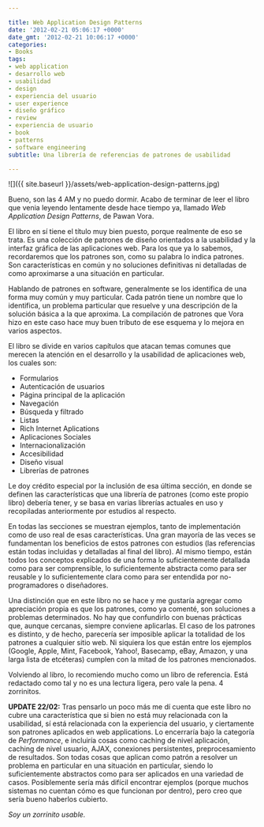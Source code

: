 ```yaml
---

title: Web Application Design Patterns
date: '2012-02-21 05:06:17 +0000'
date_gmt: '2012-02-21 10:06:17 +0000'
categories:
- Books
tags:
- web application
- desarrollo web
- usabilidad
- design
- experiencia del usuario
- user experience
- diseño gráfico
- review
- experiencia de usuario
- book
- patterns
- software engineering
subtitle: Una librería de referencias de patrones de usabilidad

---
```


![]({{ site.baseurl }}/assets/web-application-design-patterns.jpg)

Bueno, son las 4 AM y no puedo dormir. Acabo de terminar de leer el libro que venia leyendo lentamente desde hace tiempo ya, llamado _Web Application Design Patterns_, de Pawan Vora.

El libro en sí tiene el título muy bien puesto, porque realmente de eso se trata. Es una colección de patrones de diseño orientados a la usabilidad y la interfaz gráfica de las aplicaciones web. Para los que ya lo sabemos, recordaremos que los patrones son, como su palabra lo indica patrones. Son características en común y no soluciones definitivas ni detalladas de como aproximarse a una situación en particular.

Hablando de patrones en software, generalmente se los identifica de una forma muy común y muy particular. Cada patrón tiene un nombre que lo identifica, un problema particular que resuelve y una descripción de la solución básica a la que aproxima. La compilación de patrones que Vora hizo en este caso hace muy buen tributo de ese esquema y lo mejora en varios aspectos.

El libro se divide en varios capítulos que atacan temas comunes que merecen la atención en el desarrollo y la usabilidad de aplicaciones web, los cuales son:

- Formularios
- Autenticación de usuarios
- Página principal de la aplicación
- Navegación
- Búsqueda y filtrado
- Listas
- Rich Internet Aplications
- Aplicaciones Sociales
- Internacionalización
- Accesibilidad
- Diseño visual
- Librerías de patrones

Le doy crédito especial por la inclusión de esa última sección, en donde se definen las características que una librería de patrones (como este propio libro) debería tener, y se basa en varias librerías actuales en uso y recopiladas anteriormente por estudios al respecto.

En todas las secciones se muestran ejemplos, tanto de implementación como de uso real de esas características. Una gran mayoría de las veces se fundamentan los beneficios de estos patrones con estudios (las referencias están todas incluidas y detalladas al final del libro). Al mismo tiempo, están todos los conceptos explicados de una forma lo suficientemente detallada como para ser comprensible, lo suficientemente abstracta como para ser reusable y lo suficientemente clara como para ser entendida por no-programadores o diseñadores.

Una distinción que en este libro no se hace y me gustaría agregar como apreciación propia es que los patrones, como ya comenté, son soluciones a problemas determinados. No hay que confundirlo con buenas prácticas que, aunque cercanas, siempre conviene aplicarlas. El caso de los patrones es distinto, y de hecho, parecería ser imposible aplicar la totalidad de los patrones a cualquier sitio web. Ni siquiera los que están entre los ejemplos (Google, Apple, Mint, Facebook, Yahoo!, Basecamp, eBay, Amazon, y una larga lista de etcéteras) cumplen con la mitad de los patrones mencionados.

Volviendo al libro, lo recomiendo mucho como un libro de referencia. Está redactado como tal y no es una lectura ligera, pero vale la pena. 4 zorrinitos.

**UPDATE 22/02:** Tras pensarlo un poco más me dí cuenta que este libro no cubre una característica que si bien no está muy relacionada con la usabilidad, sí está relacionada con la experiencia del usuario, y ciertamente son patrones aplicados en web applications. Lo encerraría bajo la categoría de _Performance_, e incluiría cosas como caching de nivel aplicación, caching de nivel usuario, AJAX, conexiones persistentes, preprocesamiento de resultados. Son todas cosas que aplican como patrón a resolver un problema en particular en una situación en particular, siendo lo suficientemente abstractos como para ser aplicados en una variedad de casos. Posiblemente sería más difícil encontrar ejemplos (porque muchos sistemas no cuentan cómo es que funcionan por dentro), pero creo que sería bueno haberlos cubierto.

_Soy un zorrinito usable._
